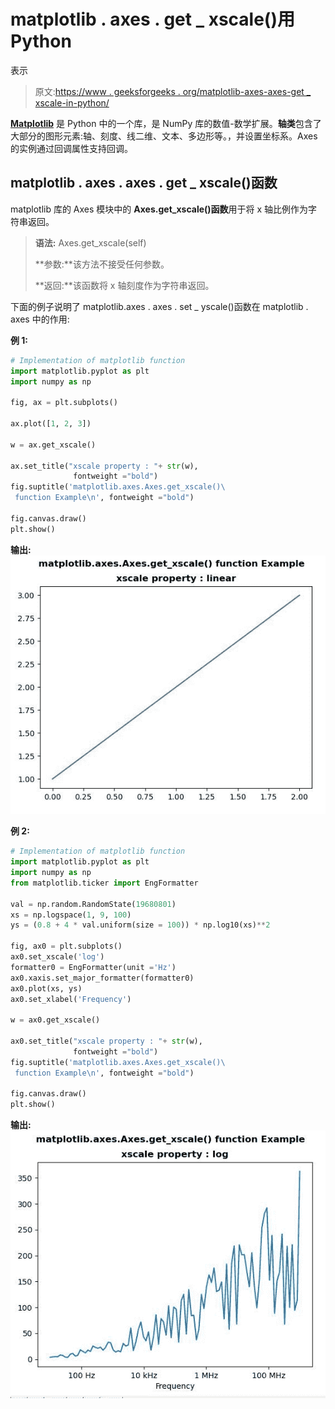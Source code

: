 # matplotlib . axes . get _ xscale()用 Python

表示

> 原文:[https://www . geeksforgeeks . org/matplotlib-axes-axes-get _ xscale-in-python/](https://www.geeksforgeeks.org/matplotlib-axes-axes-get_xscale-in-python/)

**[Matplotlib](https://www.geeksforgeeks.org/python-introduction-matplotlib/)** 是 Python 中的一个库，是 NumPy 库的数值-数学扩展。**轴类**包含了大部分的图形元素:轴、刻度、线二维、文本、多边形等。，并设置坐标系。Axes 的实例通过回调属性支持回调。

## matplotlib . axes . axes . get _ xscale()函数

matplotlib 库的 Axes 模块中的 **Axes.get_xscale()函数**用于将 x 轴比例作为字符串返回。

> **语法:** Axes.get_xscale(self)
> 
> **参数:**该方法不接受任何参数。
> 
> **返回:**该函数将 x 轴刻度作为字符串返回。

下面的例子说明了 matplotlib.axes . axes . set _ yscale()函数在 matplotlib . axes 中的作用:

**例 1:**

```py
# Implementation of matplotlib function
import matplotlib.pyplot as plt
import numpy as np

fig, ax = plt.subplots()

ax.plot([1, 2, 3])

w = ax.get_xscale()

ax.set_title("xscale property : "+ str(w),
              fontweight ="bold")
fig.suptitle('matplotlib.axes.Axes.get_xscale()\
 function Example\n', fontweight ="bold")

fig.canvas.draw()
plt.show()
```

**输出:**
![](img/0c394d9e1f2b00e6dd0bbb9f4f722eba.png)

**例 2:**

```py
# Implementation of matplotlib function
import matplotlib.pyplot as plt
import numpy as np
from matplotlib.ticker import EngFormatter

val = np.random.RandomState(19680801)
xs = np.logspace(1, 9, 100)
ys = (0.8 + 4 * val.uniform(size = 100)) * np.log10(xs)**2

fig, ax0 = plt.subplots()
ax0.set_xscale('log')
formatter0 = EngFormatter(unit ='Hz')
ax0.xaxis.set_major_formatter(formatter0)
ax0.plot(xs, ys)
ax0.set_xlabel('Frequency')

w = ax0.get_xscale()

ax0.set_title("xscale property : "+ str(w),
              fontweight ="bold")
fig.suptitle('matplotlib.axes.Axes.get_xscale()\
 function Example\n', fontweight ="bold")

fig.canvas.draw()
plt.show()
```

**输出:**
![](img/9dca11e12c8d833b7693393b29eb3e2a.png)
